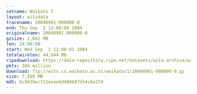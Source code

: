 ```yaml
---
setname: Waikato I
layout: witsdata
tracename: 20040901-000000-0
end: Thu Sep  2 12:00:00 2004
originalname: 20040901-000000-0
gzsize: 2,662 MB
len: 24:00:00
start: Wed Sep  1 12:00:01 2004
totalwirelen: 44,644 MB
ripedownload: https://data-repository.ripe.net/datasets/wits-archive/waikato/1/20040901-000000-0.gz
pkts: 104 million
download: ftp://wits.cs.waikato.ac.nz/waikato/1/20040901-000000-0.gz
size: 7,569 MB
md5: 6c9439ec721eeae6d488687d14c6e274
---
```

